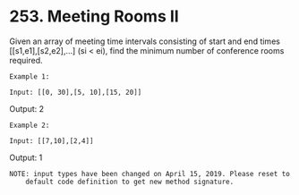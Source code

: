 # 253. Meeting Rooms II

Given an array of meeting time intervals consisting of start and end times [[s1,e1],[s2,e2],...]
        (si < ei), find the minimum number of conference rooms required.
    

    Example 1:

    Input: [[0, 30],[5, 10],[15, 20]]
Output: 2

    Example 2:

    Input: [[7,10],[2,4]]
Output: 1

    NOTE: input types have been changed on April 15, 2019. Please reset to
        default code definition to get new method signature.